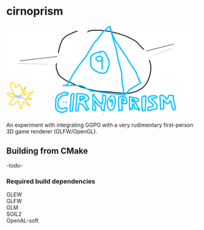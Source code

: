 # cirnoprism

![logo](game/res/textures/web/cirnoprism_logo.png)

An experiment with integrating GGPO with a very rudimentary first-person 3D game renderer (GLFW/OpenGL).

## Building from CMake
-todo-

### Required build dependencies
GLEW<br>
GLFW<br>
GLM<br>
SOIL2<br>
OpenAL-soft<br>